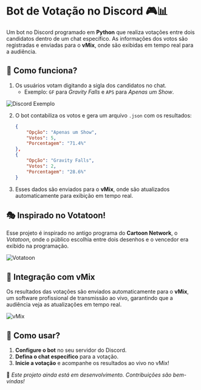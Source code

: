 # Bot de Votação no Discord 🎮📊

Um bot no Discord programado em **Python** que realiza votações entre dois candidatos dentro de um chat específico. As informações dos votos são registradas e enviadas para o **vMix**, onde são exibidas em tempo real para a audiência.

## 📌 Como funciona?
1. Os usuários votam digitando a sigla dos candidatos no chat. 
   - Exemplo: `GF` para *Gravity Falls* e `APS` para *Apenas um Show*.

  <img src="/assets/download.gif" alt="Discord Exemplo">

2. O bot contabiliza os votos e gera um arquivo `.json` com os resultados:
   ```json
   {
       "Opção": "Apenas um Show",
       "Votos": 5,
       "Porcentagem": "71.4%"
   },
   {
       "Opção": "Gravity Falls",
       "Votos": 2,
       "Porcentagem": "28.6%"
   }
   ```
3. Esses dados são enviados para o **vMix**, onde são atualizados automaticamente para exibição em tempo real.

## 🎭 Inspirado no Votatoon!
Esse projeto é inspirado no antigo programa do **Cartoon Network**, o *Votatoon*, onde o público escolhia entre dois desenhos e o vencedor era exibido na programação. 

![Votatoon](https://static.wikia.nocookie.net/cartoon-nexus/images/2/2b/Votatoon.png/)

## 🎥 Integração com vMix
Os resultados das votações são enviados automaticamente para o **vMix**, um software profissional de transmissão ao vivo, garantindo que a audiência veja as atualizações em tempo real. 

![vMix](https://upload.wikimedia.org/wikipedia/en/2/2b/VMix_logo.png)

## 🚀 Como usar?
1. **Configure o bot** no seu servidor do Discord.
2. **Defina o chat específico** para a votação.
3. **Inicie a votação** e acompanhe os resultados ao vivo no vMix!

🔧 *Este projeto ainda está em desenvolvimento. Contribuições são bem-vindas!*
